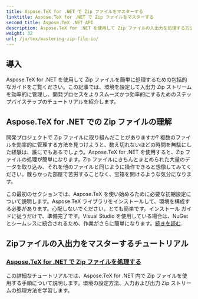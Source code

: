 ```yaml
---
title: Aspose.TeX for .NET で Zip ファイルをマスターする
linktitle: Aspose.TeX for .NET で Zip ファイルをマスターする
second_title: Aspose.TeX .NET API
description: Aspose.TeX for .NET を使用して Zip ファイルの入出力を処理する方法を習得します。ステップバイステップのチュートリアルに従って、ワークフローを効率的に合理化します。
weight: 32
url: /ja/tex/mastering-zip-file-io/
---
```

## 導入

Aspose.TeX for .NET を使用して Zip ファイルを簡単に処理するための包括的なガイドをご覧ください。この記事では、環境を設定して入出力 Zip ストリームを効率的に管理し、開発プロセスをよりスムーズかつ効率的にするためのステップバイステップのチュートリアルを紹介します。

## Aspose.TeX for .NET での Zip ファイルの理解

開発プロジェクトで Zip ファイルに取り組んだことがありますか? 複数のファイルを効率的に管理する方法を見つけようと、数え切れないほどの時間を無駄にした経験は、誰にでもあるでしょう。Aspose.TeX for .NET を使用すると、Zip ファイルの処理が簡単になります。Zip ファイルにきちんとまとめられた大量のデータを取り込み、それを他のファイルと同じように操作できると想像してみてください。散らかった部屋で苦労することなく、宝箱を開けるような気分になります。

この最初のセクションでは、Aspose.TeX を使い始めるために必要な初期設定について説明します。Aspose.TeX ライブラリをインストールして、環境を構成する必要があります。心配しないでください。とても簡単です。インストール ガイドに従うだけで、準備完了です。Visual Studio を使用している場合は、NuGet とシームレスに統合されるため、作業がさらに簡単になります。[続きを読む](./handle-zip-files/).

## Zipファイルの入出力をマスターするチュートリアル
### [Aspose.TeX for .NET で Zip ファイルを処理する](./handle-zip-files/)
この詳細なチュートリアルでは、Aspose.TeX for .NET 内で Zip ファイルを使用する手順について説明します。環境の設定方法、入力および出力 Zip ストリームの処理方法を学習します。